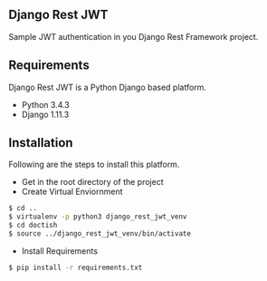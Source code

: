 Django Rest JWT
---------------
Sample JWT authentication in you Django Rest Framework project.

Requirements
------------
Django Rest JWT is a Python Django based platform. 

- Python 3.4.3
- Django 1.11.3

Installation
------------
Following are the steps to install this platform.

- Get in the root directory of the project
- Create Virtual Enviornment
```sh
$ cd ..
$ virtualenv -p python3 django_rest_jwt_venv
$ cd doctish
$ source ../django_rest_jwt_venv/bin/activate
```
- Install Requirements
```sh
$ pip install -r requirements.txt
```